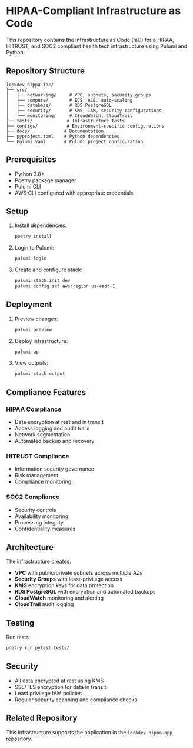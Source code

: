 # HIPAA-Compliant Infrastructure as Code

This repository contains the Infrastructure as Code (IaC) for a HIPAA, HITRUST, and SOC2 compliant health tech infrastructure using Pulumi and Python.

## Repository Structure

```
lockdev-hippa-iac/
├── src/
│   ├── networking/     # VPC, subnets, security groups
│   ├── compute/        # ECS, ALB, auto-scaling
│   ├── database/       # RDS PostgreSQL
│   ├── security/       # KMS, IAM, security configurations
│   └── monitoring/     # CloudWatch, CloudTrail
├── tests/             # Infrastructure tests
├── configs/           # Environment-specific configurations
├── docs/             # Documentation
├── pyproject.toml    # Python dependencies
└── Pulumi.yaml       # Pulumi project configuration
```

## Prerequisites

- Python 3.8+
- Poetry package manager
- Pulumi CLI
- AWS CLI configured with appropriate credentials

## Setup

1. Install dependencies:
   ```bash
   poetry install
   ```

2. Login to Pulumi:
   ```bash
   pulumi login
   ```

3. Create and configure stack:
   ```bash
   pulumi stack init dev
   pulumi config set aws:region us-east-1
   ```

## Deployment

1. Preview changes:
   ```bash
   pulumi preview
   ```

2. Deploy infrastructure:
   ```bash
   pulumi up
   ```

3. View outputs:
   ```bash
   pulumi stack output
   ```

## Compliance Features

### HIPAA Compliance
- Data encryption at rest and in transit
- Access logging and audit trails
- Network segmentation
- Automated backup and recovery

### HITRUST Compliance
- Information security governance
- Risk management
- Compliance monitoring

### SOC2 Compliance
- Security controls
- Availability monitoring
- Processing integrity
- Confidentiality measures

## Architecture

The infrastructure creates:
- **VPC** with public/private subnets across multiple AZs
- **Security Groups** with least-privilege access
- **KMS** encryption keys for data protection
- **RDS PostgreSQL** with encryption and automated backups
- **CloudWatch** monitoring and alerting
- **CloudTrail** audit logging

## Testing

Run tests:
```bash
poetry run pytest tests/
```

## Security

- All data encrypted at rest using KMS
- SSL/TLS encryption for data in transit
- Least privilege IAM policies
- Regular security scanning and compliance checks

## Related Repository

This infrastructure supports the application in the `lockdev-hippa-app` repository.
